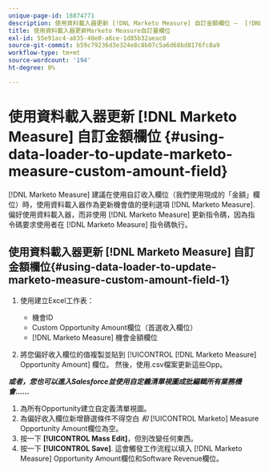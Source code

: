 ```yaml
---
unique-page-id: 18874771
description: 使用資料載入器更新 [!DNL Marketo Measure] 自訂金額欄位 —  [!DNL Marketo Measure]  — 產品檔案
title: 使用資料載入器更新Marketo Measure自訂量欄位
exl-id: 55e91ac4-a835-48e0-a6ce-1d85b32aeac0
source-git-commit: b59c79236d3e324e8c8b07c5a6d68bd8176fc8a9
workflow-type: tm+mt
source-wordcount: '194'
ht-degree: 0%

---
```


# 使用資料載入器更新 [!DNL Marketo Measure] 自訂金額欄位 {#using-data-loader-to-update-marketo-measure-custom-amount-field}

[!DNL Marketo Measure] 建議在使用自訂收入欄位（我們使用現成的「金額」欄位）時，使用資料載入器作為更新機會值的便利選項 [!DNL Marketo Measure]. 偏好使用資料載入器，而非使用 [!DNL Marketo Measure] 更新指令碼，因為指令碼要求使用者在 [!DNL Marketo Measure] 指令碼執行。

## 使用資料載入器更新 [!DNL Marketo Measure] 自訂金額欄位{#using-data-loader-to-update-marketo-measure-custom-amount-field-1}

1. 使用建立Excel工作表：

   * 機會ID
   * Custom Opportunity Amount欄位（首選收入欄位）
   * [!DNL Marketo Measure] 機會金額欄位

1. 將您偏好收入欄位的值複製並貼到 [!UICONTROL [!DNL Marketo Measure] Opportunity Amount] 欄位。 然後，使用.csv檔案更新這些Opp。

**_或者，您也可以進入Salesforce並使用自定義清單視圖成批編輯所有業務機會……_**

1. 為所有Opportunity建立自定義清單視圖。
1. 為偏好收入欄位新增篩選條件不得空白 _和_ [!UICONTROL Marketo] Measure Opportunity Amount欄位為空。
1. 按一下 **[!UICONTROL Mass Edit]**，但別改變任何東西。
1. 按一下 **[!UICONTROL Save]**. 這會觸發工作流程以填入 [!DNL Marketo Measure] Opportunity Amount欄位和Software Revenue欄位。
